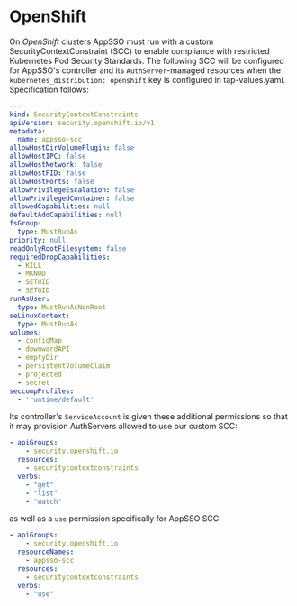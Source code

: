 # OpenShift

On _OpenShift_ clusters AppSSO must run with a custom SecurityContextConstraint (SCC) to enable compliance with
restricted Kubernetes Pod Security Standards. The following SCC will be configured for AppSSO's controller
and its `AuthServer`-managed resources when the `kubernetes_distribution: openshift` key is configured in tap-values.yaml.
Specification follows:

```yaml
---
kind: SecurityContextConstraints
apiVersion: security.openshift.io/v1
metadata:
  name: appsso-scc
allowHostDirVolumePlugin: false
allowHostIPC: false
allowHostNetwork: false
allowHostPID: false
allowHostPorts: false
allowPrivilegeEscalation: false
allowPrivilegedContainer: false
allowedCapabilities: null
defaultAddCapabilities: null
fsGroup:
  type: MustRunAs
priority: null
readOnlyRootFilesystem: false
requiredDropCapabilities:
  - KILL
  - MKNOD
  - SETUID
  - SETGID
runAsUser:
  type: MustRunAsNonRoot
seLinuxContext:
  type: MustRunAs
volumes:
  - configMap
  - downwardAPI
  - emptyDir
  - persistentVolumeClaim
  - projected
  - secret
seccompProfiles:
  - 'runtime/default'

```

Its controller's `ServiceAccount` is given these additional permissions so that it may provision AuthServers allowed
to use our custom SCC:

```yaml
- apiGroups:
    - security.openshift.io
  resources:
    - securitycontextconstraints
  verbs:
    - "get"
    - "list"
    - "watch"
```

as well as a `use` permission specifically for AppSSO SCC:

```yaml
- apiGroups:
    - security.openshift.io
  resourceNames:
    - appsso-scc
  resources:
    - securitycontextconstraints
  verbs:
    - "use"
```
